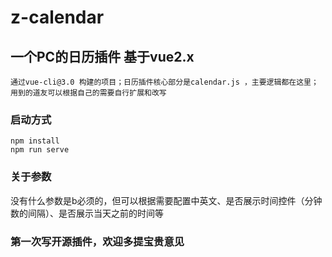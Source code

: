 # z-calendar

## 一个PC的日历插件 基于vue2.x
```
通过vue-cli@3.0 构建的项目；日历插件核心部分是calendar.js ，主要逻辑都在这里；
用到的道友可以根据自己的需要自行扩展和改写
```

### 启动方式
```
npm install
npm run serve
```
### 关于参数

没有什么参数是b必须的，但可以根据需要配置中英文、是否展示时间控件（分钟数的间隔）、是否展示当天之前的时间等

### 第一次写开源插件，欢迎多提宝贵意见
```
